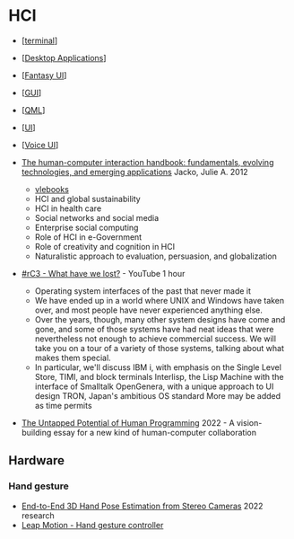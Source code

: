 HCI
===

* [[terminal]]
* [[Desktop Applications]]
* [[Fantasy UI]]
* [[GUI]]
* [[QML]]
* [[UI]]
* [[Voice UI]]

* [The human-computer interaction handbook: fundamentals, evolving technologies, and emerging applications]() Jacko, Julie A. 2012
    * [vlebooks](https://www.vlebooks.com/Vleweb/Product/Index/78295)
    * HCI and global sustainability
    * HCI in health care
    * Social networks and social media
    * Enterprise social computing
    * Role of HCI in e-Government
    * Role of creativity and cognition in HCI
    * Naturalistic approach to evaluation, persuasion, and globalization

* [#rC3 - What have we lost?](https://www.youtube.com/watch?v=7RNbIEJvjUA) - YouTube 1 hour
    * Operating system interfaces of the past that never made it
    * We have ended up in a world where UNIX and Windows have taken over, and most people have never experienced anything else. 
    * Over the years, though, many other system designs have come and gone, and some of those systems have had neat ideas that were nevertheless not enough to achieve commercial success. We will take you on a tour of a variety of those systems, talking about what makes them special.
    * In particular, we'll discuss IBM i, with emphasis on the Single Level Store, TIMI, and block terminals Interlisp, the Lisp Machine with the interface of Smalltalk OpenGenera, with a unique approach to UI design TRON, Japan's ambitious OS standard  More may be added as time permits

* [The Untapped Potential of Human Programming](https://humanprogramming.substack.com/p/the-untapped-potential-of-human-programming) 2022 - A vision-building essay for a new kind of human-computer collaboration

Hardware
--------

### Hand gesture
* [End-to-End 3D Hand Pose Estimation from Stereo Cameras](https://arxiv.org/abs/2206.01384) 2022 research
* [Leap Motion - Hand gesture controller](https://www.ultraleap.com/tracking/)


[//begin]: # "Autogenerated link references for markdown compatibility"
[terminal]: terminal.md "Terminal"
[Desktop Applications]: desktop-applications.md "Desktop Applications"
[Fantasy UI]: fantasy-ui.md "Fantasy UI"
[GUI]: GUI.md "Graphical User Interfaces"
[QML]: qml.md "QML"
[UI]: UI.md "UI - User Interfaces"
[Voice UI]: voice-ui.md "Voice UI"
[//end]: # "Autogenerated link references"